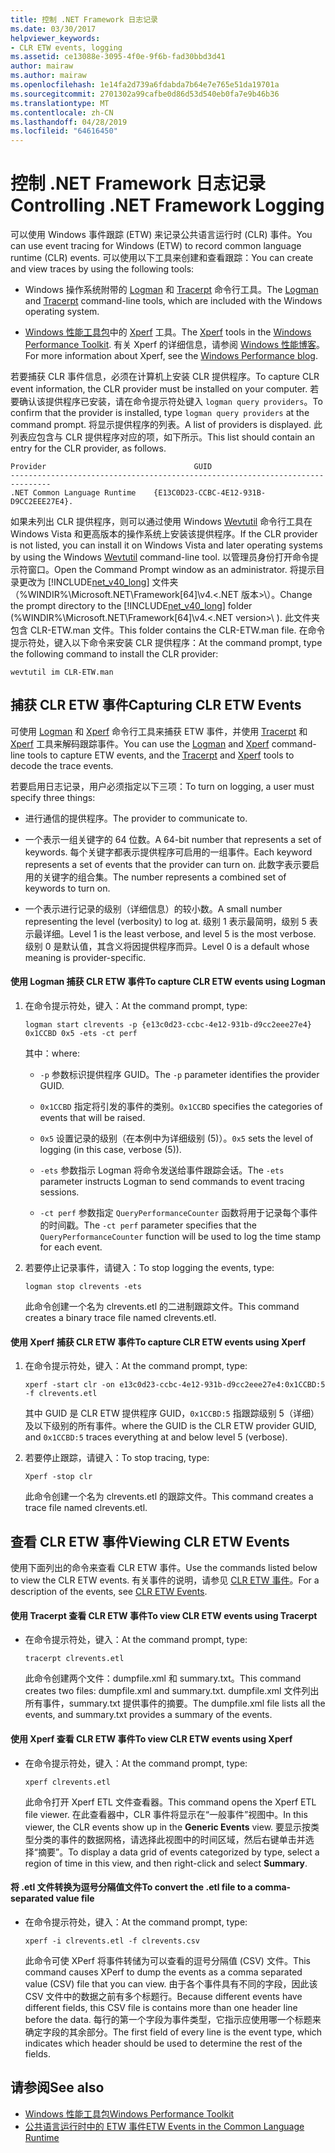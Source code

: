```yaml
---
title: 控制 .NET Framework 日志记录
ms.date: 03/30/2017
helpviewer_keywords:
- CLR ETW events, logging
ms.assetid: ce13088e-3095-4f0e-9f6b-fad30bbd3d41
author: mairaw
ms.author: mairaw
ms.openlocfilehash: 1e14fa2d739a6fdabda7b64e7e765e51da19701a
ms.sourcegitcommit: 2701302a99cafbe0d86d53d540eb0fa7e9b46b36
ms.translationtype: MT
ms.contentlocale: zh-CN
ms.lasthandoff: 04/28/2019
ms.locfileid: "64616450"
---
```

# <a name="controlling-net-framework-logging"></a><span data-ttu-id="660db-102">控制 .NET Framework 日志记录</span><span class="sxs-lookup"><span data-stu-id="660db-102">Controlling .NET Framework Logging</span></span>
<span data-ttu-id="660db-103">可以使用 Windows 事件跟踪 (ETW) 来记录公共语言运行时 (CLR) 事件。</span><span class="sxs-lookup"><span data-stu-id="660db-103">You can use event tracing for Windows (ETW) to record common language runtime (CLR) events.</span></span> <span data-ttu-id="660db-104">可以使用以下工具来创建和查看跟踪：</span><span class="sxs-lookup"><span data-stu-id="660db-104">You can create and view traces by using the following tools:</span></span>  
  
- <span data-ttu-id="660db-105">Windows 操作系统附带的 [Logman](/windows-server/administration/windows-commands/logman) 和 [Tracerpt](/windows-server/administration/windows-commands/tracerpt_1) 命令行工具。</span><span class="sxs-lookup"><span data-stu-id="660db-105">The [Logman](/windows-server/administration/windows-commands/logman) and [Tracerpt](/windows-server/administration/windows-commands/tracerpt_1) command-line tools, which are included with the Windows operating system.</span></span>  
  
- <span data-ttu-id="660db-106">[Windows 性能工具包](/windows-hardware/test/wpt/)中的 [Xperf](/windows-hardware/test/wpt/xperf-command-line-reference) 工具。</span><span class="sxs-lookup"><span data-stu-id="660db-106">The [Xperf](/windows-hardware/test/wpt/xperf-command-line-reference) tools in the [Windows Performance Toolkit](/windows-hardware/test/wpt/).</span></span> <span data-ttu-id="660db-107">有关 Xperf 的详细信息，请参阅 [Windows 性能博客](https://go.microsoft.com/fwlink/?LinkId=179509)。</span><span class="sxs-lookup"><span data-stu-id="660db-107">For more information about Xperf, see the [Windows Performance blog](https://go.microsoft.com/fwlink/?LinkId=179509).</span></span>  
  
 <span data-ttu-id="660db-108">若要捕获 CLR 事件信息，必须在计算机上安装 CLR 提供程序。</span><span class="sxs-lookup"><span data-stu-id="660db-108">To capture CLR event information, the CLR provider must be installed on your computer.</span></span> <span data-ttu-id="660db-109">若要确认该提供程序已安装，请在命令提示符处键入 `logman query providers`。</span><span class="sxs-lookup"><span data-stu-id="660db-109">To confirm that the provider is installed, type `logman query providers` at the command prompt.</span></span> <span data-ttu-id="660db-110">将显示提供程序的列表。</span><span class="sxs-lookup"><span data-stu-id="660db-110">A list of providers is displayed.</span></span> <span data-ttu-id="660db-111">此列表应包含与 CLR 提供程序对应的项，如下所示。</span><span class="sxs-lookup"><span data-stu-id="660db-111">This list should contain an entry for the CLR provider, as follows.</span></span>  
  
```  
Provider                                 GUID  
-------------------------------------------------------------------------------  
.NET Common Language Runtime    {E13C0D23-CCBC-4E12-931B-D9CC2EEE27E4}.  
```  
  
 <span data-ttu-id="660db-112">如果未列出 CLR 提供程序，则可以通过使用 Windows [Wevtutil](/windows-server/administration/windows-commands/wevtutil) 命令行工具在 Windows Vista 和更高版本的操作系统上安装该提供程序。</span><span class="sxs-lookup"><span data-stu-id="660db-112">If the CLR provider is not listed, you can install it on Windows Vista and later operating systems by using the Windows [Wevtutil](/windows-server/administration/windows-commands/wevtutil) command-line tool.</span></span> <span data-ttu-id="660db-113">以管理员身份打开命令提示符窗口。</span><span class="sxs-lookup"><span data-stu-id="660db-113">Open the Command Prompt window as an administrator.</span></span> <span data-ttu-id="660db-114">将提示目录更改为 [!INCLUDE[net_v40_long](../../../includes/net-v40-long-md.md)] 文件夹（%WINDIR%\Microsoft.NET\Framework[64]\v4.\<.NET 版本>\）。</span><span class="sxs-lookup"><span data-stu-id="660db-114">Change the prompt directory to the [!INCLUDE[net_v40_long](../../../includes/net-v40-long-md.md)] folder (%WINDIR%\Microsoft.NET\Framework[64]\v4.\<.NET version>\ ).</span></span> <span data-ttu-id="660db-115">此文件夹包含 CLR-ETW.man 文件。</span><span class="sxs-lookup"><span data-stu-id="660db-115">This folder contains the CLR-ETW.man file.</span></span> <span data-ttu-id="660db-116">在命令提示符处，键入以下命令来安装 CLR 提供程序：</span><span class="sxs-lookup"><span data-stu-id="660db-116">At the command prompt, type the following command to install the CLR provider:</span></span>  
  
 `wevtutil im CLR-ETW.man`  
  
## <a name="capturing-clr-etw-events"></a><span data-ttu-id="660db-117">捕获 CLR ETW 事件</span><span class="sxs-lookup"><span data-stu-id="660db-117">Capturing CLR ETW Events</span></span>  
 <span data-ttu-id="660db-118">可使用 [Logman](/windows-server/administration/windows-commands/logman) 和 [Xperf](/windows-hardware/test/wpt/xperf-command-line-reference) 命令行工具来捕获 ETW 事件，并使用 [Tracerpt](/windows-server/administration/windows-commands/tracerpt_1) 和 [Xperf](/windows-hardware/test/wpt/xperf-command-line-reference) 工具来解码跟踪事件。</span><span class="sxs-lookup"><span data-stu-id="660db-118">You can use the [Logman](/windows-server/administration/windows-commands/logman) and [Xperf](/windows-hardware/test/wpt/xperf-command-line-reference) command-line tools to capture ETW events, and the [Tracerpt](/windows-server/administration/windows-commands/tracerpt_1) and [Xperf](/windows-hardware/test/wpt/xperf-command-line-reference) tools to decode the trace events.</span></span>  
  
 <span data-ttu-id="660db-119">若要启用日志记录，用户必须指定以下三项：</span><span class="sxs-lookup"><span data-stu-id="660db-119">To turn on logging, a user must specify three things:</span></span>  
  
- <span data-ttu-id="660db-120">进行通信的提供程序。</span><span class="sxs-lookup"><span data-stu-id="660db-120">The provider to communicate to.</span></span>  
  
- <span data-ttu-id="660db-121">一个表示一组关键字的 64 位数。</span><span class="sxs-lookup"><span data-stu-id="660db-121">A 64-bit number that represents a set of keywords.</span></span> <span data-ttu-id="660db-122">每个关键字都表示提供程序可启用的一组事件。</span><span class="sxs-lookup"><span data-stu-id="660db-122">Each keyword represents a set of events that the provider can turn on.</span></span> <span data-ttu-id="660db-123">此数字表示要启用的关键字的组合集。</span><span class="sxs-lookup"><span data-stu-id="660db-123">The number represents a combined set of keywords to turn on.</span></span>  
  
- <span data-ttu-id="660db-124">一个表示进行记录的级别（详细信息）的较小数。</span><span class="sxs-lookup"><span data-stu-id="660db-124">A small number representing the level (verbosity) to log at.</span></span> <span data-ttu-id="660db-125">级别 1 表示最简明，级别 5 表示最详细。</span><span class="sxs-lookup"><span data-stu-id="660db-125">Level 1 is the least verbose, and level 5 is the most verbose.</span></span> <span data-ttu-id="660db-126">级别 0 是默认值，其含义将因提供程序而异。</span><span class="sxs-lookup"><span data-stu-id="660db-126">Level 0 is a default whose meaning is provider-specific.</span></span>  
  
#### <a name="to-capture-clr-etw-events-using-logman"></a><span data-ttu-id="660db-127">使用 Logman 捕获 CLR ETW 事件</span><span class="sxs-lookup"><span data-stu-id="660db-127">To capture CLR ETW events using Logman</span></span>  
  
1. <span data-ttu-id="660db-128">在命令提示符处，键入：</span><span class="sxs-lookup"><span data-stu-id="660db-128">At the command prompt, type:</span></span>  
  
     `logman start clrevents -p {e13c0d23-ccbc-4e12-931b-d9cc2eee27e4} 0x1CCBD 0x5 -ets -ct perf`  
  
     <span data-ttu-id="660db-129">其中：</span><span class="sxs-lookup"><span data-stu-id="660db-129">where:</span></span>  
  
    - <span data-ttu-id="660db-130">`-p` 参数标识提供程序 GUID。</span><span class="sxs-lookup"><span data-stu-id="660db-130">The `-p` parameter identifies the provider GUID.</span></span>  
  
    - <span data-ttu-id="660db-131">`0x1CCBD` 指定将引发的事件的类别。</span><span class="sxs-lookup"><span data-stu-id="660db-131">`0x1CCBD` specifies the categories of events that will be raised.</span></span>  
  
    - <span data-ttu-id="660db-132">`0x5` 设置记录的级别（在本例中为详细级别 (5)）。</span><span class="sxs-lookup"><span data-stu-id="660db-132">`0x5` sets the level of logging (in this case, verbose (5)).</span></span>  
  
    - <span data-ttu-id="660db-133">`-ets` 参数指示 Logman 将命令发送给事件跟踪会话。</span><span class="sxs-lookup"><span data-stu-id="660db-133">The `-ets` parameter instructs Logman to send commands to event tracing sessions.</span></span>  
  
    - <span data-ttu-id="660db-134">`-ct perf` 参数指定 `QueryPerformanceCounter` 函数将用于记录每个事件的时间戳。</span><span class="sxs-lookup"><span data-stu-id="660db-134">The `-ct perf` parameter specifies that the `QueryPerformanceCounter` function will be used to log the time stamp for each event.</span></span>  
  
2. <span data-ttu-id="660db-135">若要停止记录事件，请键入：</span><span class="sxs-lookup"><span data-stu-id="660db-135">To stop logging the events, type:</span></span>  
  
     `logman stop clrevents -ets`  
  
     <span data-ttu-id="660db-136">此命令创建一个名为 clrevents.etl 的二进制跟踪文件。</span><span class="sxs-lookup"><span data-stu-id="660db-136">This command creates a binary trace file named clrevents.etl.</span></span>  
  
#### <a name="to-capture-clr-etw-events-using-xperf"></a><span data-ttu-id="660db-137">使用 Xperf 捕获 CLR ETW 事件</span><span class="sxs-lookup"><span data-stu-id="660db-137">To capture CLR ETW events using Xperf</span></span>  
  
1. <span data-ttu-id="660db-138">在命令提示符处，键入：</span><span class="sxs-lookup"><span data-stu-id="660db-138">At the command prompt, type:</span></span>  
  
     `xperf -start clr -on e13c0d23-ccbc-4e12-931b-d9cc2eee27e4:0x1CCBD:5 -f clrevents.etl`  
  
     <span data-ttu-id="660db-139">其中 GUID 是 CLR ETW 提供程序 GUID，`0x1CCBD:5` 指跟踪级别 5（详细）及以下级别的所有事件。</span><span class="sxs-lookup"><span data-stu-id="660db-139">where the GUID is the CLR ETW provider GUID, and `0x1CCBD:5` traces everything at and below level 5 (verbose).</span></span>  
  
2. <span data-ttu-id="660db-140">若要停止跟踪，请键入：</span><span class="sxs-lookup"><span data-stu-id="660db-140">To stop tracing, type:</span></span>  
  
     `Xperf -stop clr`  
  
     <span data-ttu-id="660db-141">此命令创建一个名为 clrevents.etl 的跟踪文件。</span><span class="sxs-lookup"><span data-stu-id="660db-141">This command creates a trace file named clrevents.etl.</span></span>  
  
## <a name="viewing-clr-etw-events"></a><span data-ttu-id="660db-142">查看 CLR ETW 事件</span><span class="sxs-lookup"><span data-stu-id="660db-142">Viewing CLR ETW Events</span></span>  
 <span data-ttu-id="660db-143">使用下面列出的命令来查看 CLR ETW 事件。</span><span class="sxs-lookup"><span data-stu-id="660db-143">Use the commands listed below to view the CLR ETW events.</span></span> <span data-ttu-id="660db-144">有关事件的说明，请参见 [CLR ETW 事件](../../../docs/framework/performance/clr-etw-events.md)。</span><span class="sxs-lookup"><span data-stu-id="660db-144">For a description of the events, see [CLR ETW Events](../../../docs/framework/performance/clr-etw-events.md).</span></span>  
  
#### <a name="to-view-clr-etw-events-using-tracerpt"></a><span data-ttu-id="660db-145">使用 Tracerpt 查看 CLR ETW 事件</span><span class="sxs-lookup"><span data-stu-id="660db-145">To view CLR ETW events using Tracerpt</span></span>  
  
- <span data-ttu-id="660db-146">在命令提示符处，键入：</span><span class="sxs-lookup"><span data-stu-id="660db-146">At the command prompt, type:</span></span>  
  
     `tracerpt clrevents.etl`  
  
     <span data-ttu-id="660db-147">此命令创建两个文件：dumpfile.xml 和 summary.txt。</span><span class="sxs-lookup"><span data-stu-id="660db-147">This command creates two files: dumpfile.xml and summary.txt.</span></span> <span data-ttu-id="660db-148">dumpfile.xml 文件列出所有事件，summary.txt 提供事件的摘要。</span><span class="sxs-lookup"><span data-stu-id="660db-148">The dumpfile.xml file lists all the events, and summary.txt provides a summary of the events.</span></span>  
  
#### <a name="to-view-clr-etw-events-using-xperf"></a><span data-ttu-id="660db-149">使用 Xperf 查看 CLR ETW 事件</span><span class="sxs-lookup"><span data-stu-id="660db-149">To view CLR ETW events using Xperf</span></span>  
  
- <span data-ttu-id="660db-150">在命令提示符处，键入：</span><span class="sxs-lookup"><span data-stu-id="660db-150">At the command prompt, type:</span></span>  
  
     `xperf clrevents.etl`  
  
     <span data-ttu-id="660db-151">此命令打开 Xperf ETL 文件查看器。</span><span class="sxs-lookup"><span data-stu-id="660db-151">This command opens the Xperf ETL file viewer.</span></span> <span data-ttu-id="660db-152">在此查看器中，CLR 事件将显示在“一般事件”视图中。</span><span class="sxs-lookup"><span data-stu-id="660db-152">In this viewer, the CLR events show up in the **Generic Events** view.</span></span> <span data-ttu-id="660db-153">要显示按类型分类的事件的数据网格，请选择此视图中的时间区域，然后右键单击并选择“摘要”。</span><span class="sxs-lookup"><span data-stu-id="660db-153">To display a data grid of events categorized by type, select a region of time in this view, and then right-click and select **Summary**.</span></span>  
  
#### <a name="to-convert-the-etl-file-to-a-comma-separated-value-file"></a><span data-ttu-id="660db-154">将 .etl 文件转换为逗号分隔值文件</span><span class="sxs-lookup"><span data-stu-id="660db-154">To convert the .etl file to a comma-separated value file</span></span>  
  
- <span data-ttu-id="660db-155">在命令提示符处，键入：</span><span class="sxs-lookup"><span data-stu-id="660db-155">At the command prompt, type:</span></span>  
  
     `xperf -i clrevents.etl -f clrevents.csv`  
  
     <span data-ttu-id="660db-156">此命令可使 XPerf 将事件转储为可以查看的逗号分隔值 (CSV) 文件。</span><span class="sxs-lookup"><span data-stu-id="660db-156">This command causes XPerf to dump the events as a comma separated value (CSV) file that you can view.</span></span> <span data-ttu-id="660db-157">由于各个事件具有不同的字段，因此该 CSV 文件中的数据之前有多个标题行。</span><span class="sxs-lookup"><span data-stu-id="660db-157">Because different events have different fields, this CSV file is contains more than one header line before the data.</span></span> <span data-ttu-id="660db-158">每行的第一个字段为事件类型，它指示应使用哪一个标题来确定字段的其余部分。</span><span class="sxs-lookup"><span data-stu-id="660db-158">The first field of every line is the event type, which indicates which header should be used to determine the rest of the fields.</span></span>  
  
## <a name="see-also"></a><span data-ttu-id="660db-159">请参阅</span><span class="sxs-lookup"><span data-stu-id="660db-159">See also</span></span>

- [<span data-ttu-id="660db-160">Windows 性能工具包</span><span class="sxs-lookup"><span data-stu-id="660db-160">Windows Performance Toolkit</span></span>](/windows-hardware/test/wpt/)
- [<span data-ttu-id="660db-161">公共语言运行时中的 ETW 事件</span><span class="sxs-lookup"><span data-stu-id="660db-161">ETW Events in the Common Language Runtime</span></span>](../../../docs/framework/performance/etw-events-in-the-common-language-runtime.md)
